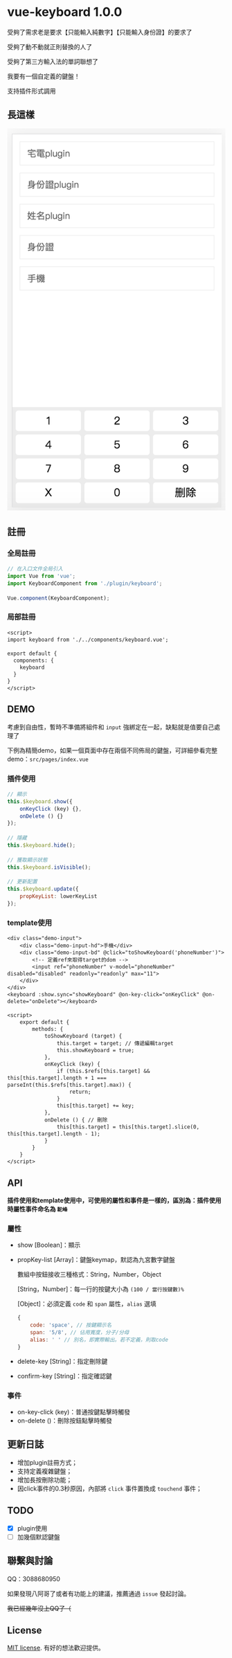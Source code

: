 # vue-keyboard 1.0.0

受夠了需求老是要求【只能輸入純數字】【只能輸入身份證】的要求了

受夠了動不動就正則替換的人了

受夠了第三方輸入法的單詞聯想了

我要有一個自定義的鍵盤！

支持插件形式調用

## 長這樣

![運行](./demo.png)

## 註冊

### 全局註冊

```javascript
// 在入口文件全局引入
import Vue from 'vue';
import KeyboardComponent from './plugin/keyboard';

Vue.component(KeyboardComponent);
```

### 局部註冊

```vue
<script>
import keyboard from './../components/keyboard.vue';

export default {
  components: {
    keyboard
  }
}
</script>
```

## DEMO

考慮到自由性，暫時不準備將組件和 `input` 強綁定在一起，缺點就是值要自己處理了

下例為精簡demo，如果一個頁面中存在兩個不同佈局的鍵盤，可詳細參看完整demo：`src/pages/index.vue`

### 插件使用

```javascript
// 顯示
this.$keyboard.show({
    onKeyClick (key) {},
    onDelete () {}
});

// 隱藏
this.$keyboard.hide();

// 獲取顯示狀態
this.$keyboard.isVisible();

// 更新配置
this.$keyboard.update({
    propKeyList: lowerKeyList
});
```

### template使用

```vue
<div class="demo-input">
    <div class="demo-input-hd">手機</div>
    <div class="demo-input-bd" @click="toShowKeyboard('phoneNumber')">
        <!-- 定義ref來取得target的dom -->
        <input ref="phoneNumber" v-model="phoneNumber" disabled="disabled" readonly="readonly" max="11">
    </div>
</div>
<keyboard :show.sync="showKeyboard" @on-key-click="onKeyClick" @on-delete="onDelete"></keyboard>

<script>
    export default {
        methods: {
            toShowKeyboard (target) {
                this.target = target; // 傳遞編輯target
                this.showKeyboard = true;
            },
            onKeyClick (key) {
                if (this.$refs[this.target] && this[this.target].length + 1 === parseInt(this.$refs[this.target].max)) {
                    return;
                }
                this[this.target] += key;
            },
            onDelete () { // 刪除
                this[this.target] = this[this.target].slice(0, this[this.target].length - 1);
            }
        }
    }
</script>
```

## API

**插件使用和template使用中，可使用的屬性和事件是一樣的，區別為：插件使用時屬性事件命名為 `駝峰`**

### 屬性

- show [Boolean]：顯示

- propKey-list [Array]：鍵盤keymap，默認為九宮數字鍵盤

  數組中按鈕接收三種格式：String，Number，Object

  [String，Number]：每一行的按鍵大小為 `(100 / 當行按鍵數)%`

  [Object]：必須定義 `code` 和 `span` 屬性，`alias` 選填

  ```javascript
  {
      code: 'space', // 按鍵顯示名
      span: '5/8', // 佔用寬度，分子/分母
      alias: ' ' // 別名，即實際輸出。若不定義，則取code
  }
  ```

- delete-key [String]：指定刪除鍵

- confirm-key [String]：指定確認鍵

### 事件

- on-key-click (key)：普通按鍵點擊時觸發
- on-delete ()：刪除按鈕點擊時觸發

## 更新日誌

- 增加plugin註冊方式；
- 支持定義複雜鍵盤；
- 增加長按刪除功能；
- 因click事件的0.3秒原因，內部將 `click` 事件置換成 `touchend` 事件；

## TODO

- [x] plugin使用
- [ ] 加幾個默認鍵盤

## 聯繫與討論

QQ：3088680950

如果發現八阿哥了或者有功能上的建議，推薦通過 `issue` 發起討論。

~~我已經幾年沒上QQ了（~~

## License

[MIT license](https://opensource.org/licenses/MIT). 有好的想法歡迎提供。

